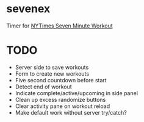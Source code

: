 # sevenex
Timer for [NYTimes Seven Minute Workout](https://www.nytimes.com/guides/well/activity/the-7-minute-workout)

# TODO

 * Server side to save workouts
 * Form to create new workouts
 * Five second countdown before start
 * Detect end of workout
 * Indicate complete/active/upcoming in side panel
 * Clean up excess randomize buttons
 * Clear activity pane on workout reload
 * Make default work without server try/catch?
